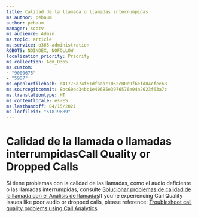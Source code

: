 ```yaml
---
title: Calidad de la llamada o llamadas interrumpidas
ms.author: pebaum
author: pebaum
manager: scotv
ms.audience: Admin
ms.topic: article
ms.service: o365-administration
ROBOTS: NOINDEX, NOFOLLOW
localization_priority: Priority
ms.collection: Adm_O365
ms.custom:
- "9000675"
- "5987"
ms.openlocfilehash: d41775a74f61dfaaac1052c00e9f6efd84cfee68
ms.sourcegitcommit: 8bc60ec34bc1e40685e3976576e04a2623f63a7c
ms.translationtype: HT
ms.contentlocale: es-ES
ms.lasthandoff: 04/15/2021
ms.locfileid: "51819889"
---
```

# <a name="call-quality-or-dropped-calls"></a><span data-ttu-id="3957c-102">Calidad de la llamada o llamadas interrumpidas</span><span class="sxs-lookup"><span data-stu-id="3957c-102">Call Quality or Dropped Calls</span></span>

<span data-ttu-id="3957c-103">Si tiene problemas con la calidad de las llamadas, como el audio deficiente o las llamadas interrumpidas, consulte [Solucionar problemas de calidad de la llamada con el Análisis de llamadas](https://docs.microsoft.com/microsoftteams/use-call-analytics-to-troubleshoot-poor-call-quality#troubleshoot-call-quality-problems-using-call-analytics)</span><span class="sxs-lookup"><span data-stu-id="3957c-103">If you're experiencing Call Quality issues like poor audio or dropped calls, please reference: [Troubleshoot call quality problems using Call Analytics](https://docs.microsoft.com/microsoftteams/use-call-analytics-to-troubleshoot-poor-call-quality#troubleshoot-call-quality-problems-using-call-analytics)</span></span>